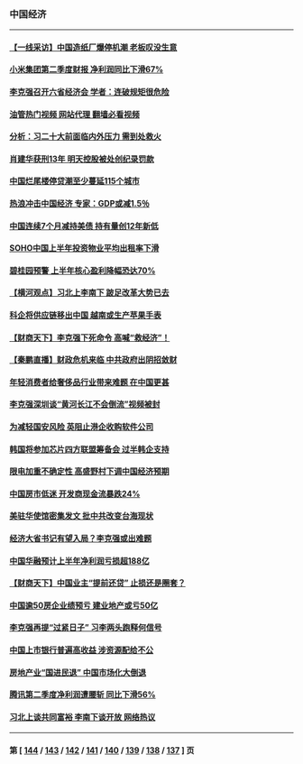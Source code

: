 ### 中国经济
---
#### [【一线采访】中国造纸厂爆停机潮 老板叹没生意](../../pages/ncid283/n13806400.md?08202045) 
#### [小米集团第二季度财报 净利润同比下滑67%](../../pages/ncid283/n13806210.md?08202045) 
#### [李克强召开六省经济会 学者：连破规矩很危险](../../pages/ncid283/n13806007.md?08202045) 
#### [油管热门视频 网站代理 翻墙必看视频](http://209.222.30.114:81/youtube.html?08202045)
#### [分析：习二十大前面临内外压力 需到处救火](../../pages/ncid283/n13805569.md?08202045) 
#### [肖建华获刑13年 明天控股被处创纪录罚款](../../pages/ncid283/n13805882.md?08202045) 
#### [中国烂尾楼停贷潮至少蔓延115个城市](../../pages/ncid283/n13805842.md?08202045) 
#### [热浪冲击中国经济 专家：GDP或减1.5％](../../pages/ncid283/n13805839.md?08202045) 
#### [中国连续7个月减持美债 持有量创12年新低](../../pages/ncid283/n13805844.md?08202045) 
#### [SOHO中国上半年投资物业平均出租率下滑](../../pages/ncid283/n13805833.md?08202045) 
#### [碧桂园预警 上半年核心盈利降幅恐达70%](../../pages/ncid283/n13805674.md?08202045) 
#### [【横河观点】习北上李南下 跛足改革大势已去](../../pages/ncid283/n13805568.md?08202045) 
#### [科企将供应链移出中国 越南或生产苹果手表](../../pages/ncid283/n13805458.md?08202045) 
#### [【财商天下】李克强下死命令 高喊“救经济”！](../../pages/ncid283/n13805539.md?08202045) 
#### [【秦鹏直播】财政危机来临 中共政府出阴招敛财](../../pages/ncid283/n13805559.md?08202045) 
#### [年轻消费者给奢侈品行业带来难题 在中国更甚](../../pages/ncid283/n13805446.md?08202045) 
#### [李克强深圳谈“黄河长江不会倒流”视频被封](../../pages/ncid283/n13805089.md?08202045) 
#### [为减轻国安风险 英阻止港企收购软件公司](../../pages/ncid283/n13805405.md?08202045) 
#### [韩国将参加芯片四方联盟筹备会 过半韩企支持](../../pages/ncid283/n13805246.md?08202045) 
#### [限电加重不确定性 高盛野村下调中国经济预期](../../pages/ncid283/n13805099.md?08202045) 
#### [中国房市低迷 开发商现金流暴跌24%](../../pages/ncid283/n13805108.md?08202045) 
#### [美驻华使馆密集发文 批中共改变台海现状](../../pages/ncid283/n13805136.md?08202045) 
#### [经济大省书记有望入局？李克强或出难题](../../pages/ncid283/n13804949.md?08202045) 
#### [中国华融预计上半年净利润亏损超188亿](../../pages/ncid283/n13804756.md?08202045) 
#### [【财商天下】中国业主“提前还贷” 止损还是圈套？](../../pages/ncid283/n13804614.md?08202045) 
#### [中国逾50房企业绩预亏 建业地产或亏50亿](../../pages/ncid283/n13804771.md?08202045) 
#### [李克强再提“过紧日子” 习李两头跑释何信号](../../pages/ncid283/n13804616.md?08202045) 
#### [中国上市银行普遍高收益 涉资源配给不公](../../pages/ncid283/n13804794.md?08202045) 
#### [房地产业“国进民退” 中国市场化大倒退](../../pages/ncid283/n13804783.md?08202045) 
#### [腾讯第二季度净利润遭腰斩 同比下滑56%](../../pages/ncid283/n13804704.md?08202045) 
#### [习北上谈共同富裕 李南下谈开放 网络热议](../../pages/ncid283/n13804645.md?08202045) 

---
#### 第 [ [144](./144.md?08202045) / [143](./143.md?08202045) / [142](./142.md?08202045) / [141](./141.md?08202045) / [140](./140.md?08202045) / [139](./139.md?08202045) / [138](./138.md?08202045) / [137](./137.md?08202045) ] 页

